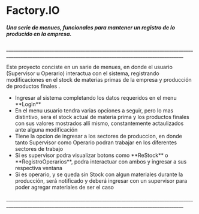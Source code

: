 # Factory.IO

##### Una serie de menues, funcionales para mantener un registro de lo producido en la empresa.
<p>
________________________________________________________________________________________________________________________________________________________
</p>
<p>
Este proyecto conciste en un sarie de menues, en donde el usuario (Supervisor u Operario) interactua con el sistema, registrando modificaciones en el stock de materias primas de la empresa y producción de productos finales .
</p>

<ul>
<li>Ingresar al sistema completando los datos requeridos en el menu **Login**
<li>En el menu usuario tendra varias opciones a seguir, pero lo mas distintivo, sera el stock actual de materia prima y los productos finales con sus valores mostrados allí mismo, constantemente actaulizados ante alguna modificación
<li>Tiene la opcion de ingresar a los sectores de produccion, en donde tanto Supervisor como Operario podran trabajar en los diferentes sectores de trabajo
<li>Si es supervisor podra visualizar botons como **ReStock** o **RegistroOperarios**,
podra interactuar con ambos y ingresar a sus respectiva ventana
<li>Si es operario, y se queda sin Stock con algun materiales durante la producción, será notificado y deberá ingresar con un supervisor para poder agregar materiales de ser el caso
</ul>

<p>
________________________________________________________________________________________________________________________________________________________
</p>



